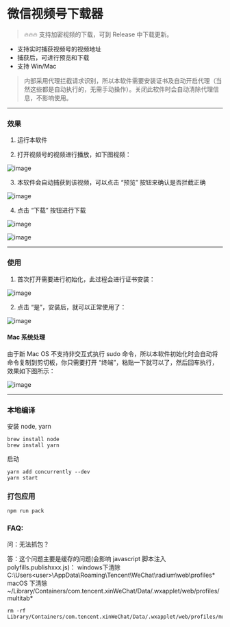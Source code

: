 # 微信视频号下载器

> 🔥🔥🔥 支持加密视频的下载，可到 Release 中下载更新。

- 支持实时捕获视频号的视频地址
- 捕获后，可进行预览和下载
- 支持 Win/Mac

> 内部采用代理拦截请求识别，所以本软件需要安装证书及自动开启代理（当然这些都是自动执行的，无需手动操作）。关闭此软件时会自动清除代理信息，不影响使用。

---

### 效果

1. 运行本软件

2. 打开视频号的视频进行播放，如下图视频：

![image](https://user-images.githubusercontent.com/11046969/169697581-6851f4d1-376b-42c5-825b-8e8101261027.png)

3. 本软件会自动捕获到该视频，可以点击 “预览” 按钮来确认是否拦截正确

![image](https://user-images.githubusercontent.com/11046969/169732758-90685ad1-6092-4c27-bfc5-ff13588f4927.png)



4. 点击 “下载” 按钮进行下载

![image](https://user-images.githubusercontent.com/11046969/169732854-371c5962-b9a1-47da-90a4-d50473e08509.png)


![image](https://user-images.githubusercontent.com/11046969/169698058-5d9f213e-91c7-4f77-872e-db3d983d1a97.png)


---
### 使用

1. 首次打开需要进行初始化，此过程会进行证书安装：

![image](https://user-images.githubusercontent.com/11046969/169732890-9d7af116-d9f3-47cc-a2d7-091b78930c94.png)


2. 点击 “是”，安装后，就可以正常使用了：

![image](https://user-images.githubusercontent.com/11046969/169732926-5c8cfce4-4856-48e2-a268-22e1e5278c2d.png)


#### Mac 系统处理

由于新 Mac OS 不支持非交互式执行 sudo 命令，所以本软件初始化时会自动将命令复制到剪切板，你只需要打开 “终端”，粘贴一下就可以了，然后回车执行，效果如下图所示：

![image](https://user-images.githubusercontent.com/11046969/169732943-4815fa79-dda4-4bfd-904c-70d8e625d8f6.png)

---
### 本地编译

安装 node, yarn
```
brew install node
brew install yarn
```

启动
```
yarn add concurrently --dev
yarn start
```

### 打包应用
```
npm run pack
```


### FAQ:

问：无法抓包？

答：这个问题主要是缓存的问题(会影响 javascript 脚本注入 polyfills.publishxxx.js)：
windows下清除 C:\Users\<user>\AppData\Roaming\Tencent\WeChat\radium\web\profiles\*
macOS 下清除 ~/Library/Containers/com.tencent.xinWeChat/Data/.wxapplet/web/profiles/multitab*
```
rm -rf Library/Containers/com.tencent.xinWeChat/Data/.wxapplet/web/profiles/multitab*
```
